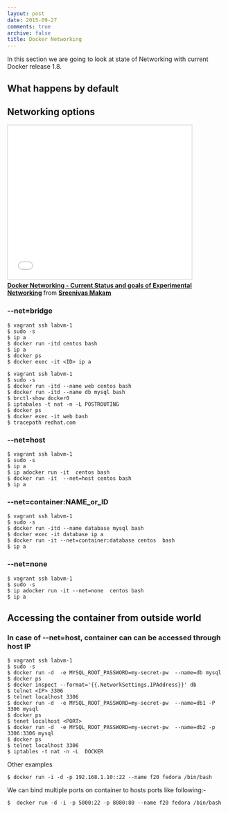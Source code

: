 ```yaml
---
layout: post
date: 2015-09-27
comments: true
archive: false
title: Docker Networking
---
```


In this section we are going to look at state of Networking with current Docker release 1.8. 

## What happens by default
<script type="text/javascript" src="https://asciinema.org/a/26765.js" id="asciicast-26765" data-size="small" async  data-theme="solarized-dark"></script>


## Networking options

<iframe src="//www.slideshare.net/slideshow/embed_code/key/wiDeE3NzpScr4y?startSlide=8" width="425" height="355" frameborder="0" marginwidth="0" marginheight="0" scrolling="no" style="border:1px solid #CCC; border-width:1px; margin-bottom:5px; max-width: 100%;" allowfullscreen> </iframe> <div style="margin-bottom:5px"> <strong> <a href="//www.slideshare.net/SreenivasMakam/docker-networking-current-status-and-goals-of-experimental-networking/8" title="Docker Networking - Current Status and goals of Experimental Networking" target="_blank">Docker Networking - Current Status and goals of Experimental Networking</a> </strong> from <strong><a href="//www.slideshare.net/SreenivasMakam" target="_blank">Sreenivas Makam</a></strong> </div>

### --net=bridge
~~~
$ vagrant ssh labvm-1
$ sudo -s
$ ip a
$ docker run -itd centos bash
$ ip a
$ docker ps
$ docker exec -it <ID> ip a
~~~

<script type="text/javascript" src="https://asciinema.org/a/26873.js" id="asciicast-26873" async  data-theme="solarized-dark"></script>
~~~
$ vagrant ssh labvm-1
$ sudo -s
$ docker run -itd --name web centos bash
$ docker run -itd --name db mysql bash
$ brctl-show docker0
$ iptabales -t nat -n -L POSTROUTING
$ docker ps
$ docker exec -it web bash
$ tracepath redhat.com
~~~


### --net=host
<script type="text/javascript" src="https://asciinema.org/a/26811.js" id="asciicast-26811" async  data-theme="solarized-dark"></script>

~~~
$ vagrant ssh labvm-1
$ sudo -s
$ ip a
$ ip adocker run -it  centos bash
$ docker run -it  --net=host centos bash
$ ip a
~~~

### --net=container:NAME_or_ID
<script type="text/javascript" src="https://asciinema.org/a/26813.js" id="asciicast-26813" async  data-theme="solarized-dark"></script>

~~~
$ vagrant ssh labvm-1
$ sudo -s
$ docker run -itd --name database mysql bash
$ docker exec -it database ip a
$ docker run -it --net=container:database centos  bash
$ ip a
~~~


### --net=none
<script type="text/javascript" src="https://asciinema.org/a/26814.js" id="asciicast-26814" async  data-theme="solarized-dark"></script>

~~~
$ vagrant ssh labvm-1
$ sudo -s
$ ip adocker run -it --net=none  centos bash
$ ip a
~~~


## Accessing the container from outside world 
### In case of --net=host, container can can be accessed through host IP

<script type="text/javascript" src="https://asciinema.org/a/26922.js" id="asciicast-26922" async  data-theme="solarized-dark"></script>

~~~
$ vagrant ssh labvm-1
$ sudo -s
$ docker run -d  -e MYSQL_ROOT_PASSWORD=my-secret-pw  --name=db mysql
$ docker ps
$ docker inspect --format='{{.NetworkSettings.IPAddress}}' db
$ telnet <IP> 3306
$ telnet localhost 3306
$ docker run -d  -e MYSQL_ROOT_PASSWORD=my-secret-pw  --name=db1 -P 3306 mysql
$ docker ps 
$ tenet localhost <PORT>
$ docker run -d  -e MYSQL_ROOT_PASSWORD=my-secret-pw  --name=db2 -p 3306:3306 mysql
$ docker ps
$ telnet localhost 3306
$ iptables -t nat -n -L  DOCKER
~~~


Other examples

```
$ docker run -i -d -p 192.168.1.10::22 --name f20 fedora /bin/bash
```

We can  bind multiple ports on container to hosts ports like following:-

```
$  docker run -d -i -p 5000:22 -p 8080:80 --name f20 fedora /bin/bash
```
